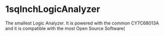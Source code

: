 1sqInchLogicAnalyzer
====================

The smallest Logic Analyzer. It is powered with the common  CY7C68013A and it is compatible with  the most Open Source Software(
